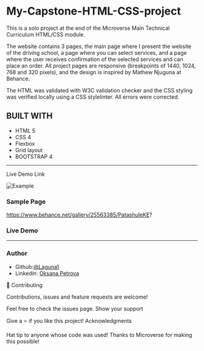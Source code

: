# My-Capstone-HTML-CSS-project
This is a solo project at the end of the Microverse Main Technical Curriculum HTML/CSS module.

The website contains 3 pages, the main page where I present the website of the driving school, a page where you can select services, and a page where the user receives confirmation of the selected services and can place an order.
All project pages are responsive (breakpoints of 1440, 1024, 768 and 320 pixels), and the design is inspired by Mathew Njuguna at Behance.

The HTML was validated with W3C validation checker and the CSS styling was verified locally using a CSS stylelinter. All errors were corrected.

## BUILT WITH
* HTML 5
* CSS 4
* Flexbox
* Grid layout
* BOOTSTRAP 4
***

Live Demo Link

 ![Example]()
 
 
### Sample Page
https://www.behance.net/gallery/25563385/PatashuleKE?

### Live Demo 
 []() 
***

### Author
 - Github:[@Laguna1](https://github.com/Laguna1)
 - Linkedin: [Oksana Petrova](https://www.linkedin.com/in/oksana-petrova-005bb0145/)

🤝 Contributing

Contributions, issues and feature requests are welcome!

Feel free to check the issues page. Show your support

Give a ⭐️ if you like this project! Acknowledgments

Hat tip to anyone whose code was used!
Thanks to Microverse for making this possible!